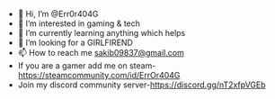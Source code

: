 - 👋 Hi, I’m @Err0r404G
- 👀 I’m interested in gaming & tech
- 🌱 I’m currently learning anything which helps
- 💞️ I’m looking for a GIRLFIREND
- 📫 How to reach me sakib09837@gmail.com
- If you are a gamer add me on steam-https://steamcommunity.com/id/ErrOr404G
- Join my discord community server-https://discord.gg/nT2xfpVGEb

<!---
Err0r404G/Err0r404G is a ✨ special ✨ repository because its `README.md` (this file) appears on your GitHub profile.
You can click the Preview link to take a look at your changes.
--->

